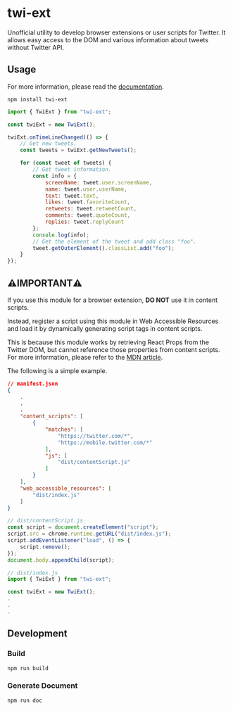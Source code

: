 # twi-ext

Unofficial utility to develop browser extensions  or user scripts for Twitter. It allows easy access to the DOM and various information about tweets without Twitter API.

## Usage

For more information, please read the [documentation](https://github.com/Robot-Inventor/twi-ext/blob/main/docs).

```console
npm install twi-ext
```

```javascript
import { TwiExt } from "twi-ext";

const twiExt = new TwiExt();

twiExt.onTimeLineChanged(() => {
    // Get new tweets.
    const tweets = twiExt.getNewTweets();

    for (const tweet of tweets) {
        // Get tweet information.
        const info = {
            screenName: tweet.user.screenName,
            name: tweet.user.userName,
            text: tweet.text,
            likes: tweet.favoriteCount,
            retweets: tweet.retweetCount,
            comments: tweet.quoteCount,
            replies: tweet.replyCount
        };
        console.log(info);
        // Get the element of the tweet and add class "foo".
        tweet.getOuterElement().classList.add("foo");
    }
});

```

## ⚠️IMPORTANT⚠️

If you use this module for a browser extension, **DO NOT** use it in content scripts.

Instead, register a script using this module in Web Accessible Resources and load it by dynamically generating script tags in content scripts.

This is because this module works by retrieving React Props from the Twitter DOM, but cannot reference those properties from content scripts. For more information, please refer to the [MDN article](https://developer.mozilla.org/en-US/docs/Mozilla/Add-ons/WebExtensions/Content_scripts#content_script_environment).

The following is a simple example.

```json
// manifest.json
{
    .
    .
    .
    "content_scripts": [
        {
            "matches": [
                "https://twitter.com/*",
                "https://mobile.twitter.com/*"
            ],
            "js": [
                "dist/contentScript.js"
            ]
        }
    ],
    "web_accessible_resources": [
        "dist/index.js"
    ]
}
```

```javascript
// dist/contentScript.js
const script = document.createElement("script");
script.src = chrome.runtime.getURL("dist/index.js");
script.addEventListener("load", () => {
    script.remove();
});
document.body.appendChild(script);
```

```javascript
// dist/index.js
import { TwiExt } from "twi-ext";

const twiExt = new TwiExt();
.
.
.
```

## Development

### Build

```console
npm run build
```

### Generate Document

```console
npm run doc
```
